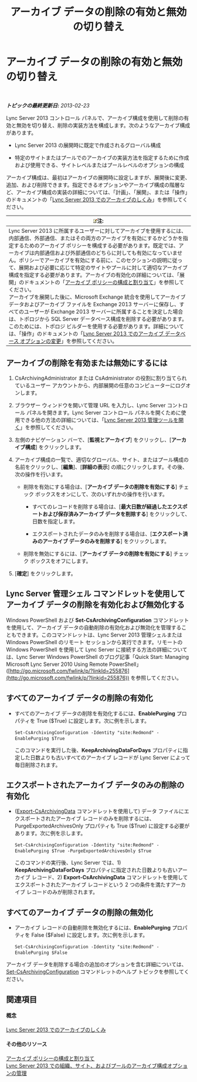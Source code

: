 ﻿---
title: アーカイブ データの削除の有効と無効の切り替え
TOCTitle: アーカイブ データの削除の有効と無効の切り替え
ms:assetid: 28cef09f-0970-4fc3-8315-f26689e3e187
ms:mtpsurl: https://technet.microsoft.com/ja-jp/library/Gg520968(v=OCS.15)
ms:contentKeyID: 48271524
ms.date: 05/19/2016
mtps_version: v=OCS.15
ms.translationtype: HT
---

# アーカイブ データの削除の有効と無効の切り替え

 

_**トピックの最終更新日:** 2013-02-23_

Lync Server 2013 コントロール パネルで、アーカイブ構成を使用して削除の有効と無効を切り替え、削除の実装方法を構成します。次のようなアーカイブ構成があります。

  - Lync Server 2013 の展開時に既定で作成されるグローバル構成

  - 特定のサイトまたはプールでのアーカイブの実装方法を指定するために作成および使用できる、サイトレベルまたはプールレベルのオプションの構成

アーカイブ構成は、最初はアーカイブの展開時に設定しますが、展開後に変更、追加、および削除できます。指定できるオプションやアーカイブ構成の階層など、アーカイブ構成の実装の詳細については、「計画」、「展開」、または「操作」のドキュメントの「[Lync Server 2013 でのアーカイブのしくみ](lync-server-2013-how-archiving-works.md)」を参照してください。

<table>
<thead>
<tr class="header">
<th><img src="images/Gg412781.note(OCS.15).gif" title="note" alt="note" />注:</th>
</tr>
</thead>
<tbody>
<tr class="odd">
<td>Lync Server 2013 に所属するユーザーに対してアーカイブを使用するには、内部通信、外部通信、またはその両方のアーカイブを有効にするかどうかを指定するためのアーカイブ ポリシーを構成する必要があります。既定では、アーカイブは内部通信および外部通信のどちらに対しても有効になっていません。ポリシーでアーカイブを有効にする前に、このセクションの説明に従って、展開および必要に応じて特定のサイトやプールに対して適切なアーカイブ構成を指定する必要があります。アーカイブの有効化の詳細については、「展開」のドキュメントの「<a href="lync-server-2013-configuring-and-assigning-archiving-policies.md">アーカイブ ポリシーの構成と割り当て</a>」を参照してください。<br />
アーカイブを展開した後に、Microsoft Exchange 統合を使用してアーカイブ データおよびアーカイブ ファイルを Exchange 2013 サーバーに保存し、すべてのユーザーが Exchange 2013 サーバーに所属することを決定した場合は、トポロジから SQL Server データベース構成を削除する必要があります。このためには、トポロジ ビルダーを使用する必要があります。詳細については、「操作」のドキュメントの「<a href="lync-server-2013-changing-archiving-database-options.md">Lync Server 2013 でのアーカイブ データベース オプションの変更</a>」を参照してください。</td>
</tr>
</tbody>
</table>


## アーカイブの削除を有効または無効にするには

1.  CsArchivingAdministrator または CsAdministrator の役割に割り当てられているユーザー アカウントから、内部展開の任意のコンピューターにログオンします。

2.  ブラウザー ウィンドウを開いて管理 URL を入力し、Lync Server コントロール パネルを開きます。Lync Server コントロール パネルを開くために使用できる他の方法の詳細については、「[Lync Server 2013 管理ツールを開く](lync-server-2013-open-lync-server-administrative-tools.md)」を参照してください。

3.  左側のナビゲーション バーで、\[**監視とアーカイブ**\] をクリックし、\[**アーカイブ構成**\] をクリックします。

4.  アーカイブ構成の一覧で、適切なグローバル、サイト、またはプール構成の名前をクリックし、\[**編集**\]、\[**詳細の表示**\] の順にクリックします。その後、次の操作を行います。
    
      - 削除を有効にする場合は、\[**アーカイブ データの削除を有効にする**\] チェック ボックスをオンにして、次のいずれかの操作を行います。
        
          - すべてのレコードを削除する場合は、\[**最大日数が経過したエクスポートおよび保存済みアーカイブ データを削除する**\] をクリックして、日数を指定します。
        
          - エクスポートされたデータのみを削除する場合は、\[**エクスポート済みのアーカイブ データのみを削除する**\] をクリックします。
    
      - 削除を無効にするには、\[**アーカイブ データの削除を有効にする**\] チェック ボックスをオフにします。

5.  \[**確定**\] をクリックします。

## Lync Server 管理シェル コマンドレットを使用してアーカイブ データの削除を有効化および無効化する

Windows PowerShell および **Set-CsArchivingConfiguration** コマンドレットを使用して、アーカイブ データの自動削除の有効化および無効化を管理することもできます。このコマンドレットは、Lync Server 2013 管理シェルまたは Windows PowerShell のリモート セッションから実行できます。リモートの Windows PowerShell を使用して Lync Server に接続する方法の詳細については、Lync Server Windows PowerShell のブログ記事「Quick Start: Managing Microsoft Lync Server 2010 Using Remote PowerShell」 ([http://go.microsoft.com/fwlink/p/?linkId=255876](http://go.microsoft.com/fwlink/p/?linkid=255876)) を参照してください。

## すべてのアーカイブ データの削除の有効化

  - すべてのアーカイブ データの削除を有効化するには、**EnablePurging** プロパティを True ($True) に設定します。次に例を示します。
    
        Set-CsArchivingConfiguration -Identity "site:Redmond" -EnablePurging $True
    
    このコマンドを実行した後、**KeepArchivingDataForDays** プロパティに指定した日数よりも古いすべてのアーカイブ レコードが Lync Server によって毎日削除されます。

## エクスポートされたアーカイブ データのみの削除の有効化

  - ([Export-CsArchivingData](https://docs.microsoft.com/en-us/powershell/module/skype/Export-CsArchivingData) コマンドレットを使用して) データ ファイルにエクスポートされたアーカイブ レコードのみを削除するには、PurgeExportedArchivesOnly プロパティも True ($True) に設定する必要があります。次に例を示します。
    
        Set-CsArchivingConfiguration -Identity "site:Redmond" -EnablePurging $True -PurgeExportedArchivesOnly $True
    
    このコマンドの実行後、Lync Server では、1) **KeepArchivingDataForDays** プロパティに指定された日数よりも古いアーカイブ レコード、2) **Export-CsArchivingData** コマンドレットを使用してエクスポートされたアーカイブ レコードという 2 つの条件を満たすアーカイブ レコードのみが削除されます。

## すべてのアーカイブ データの削除の無効化

  - アーカイブ レコードの自動削除を無効化するには、**EnablePurging** プロパティを False ($False) に設定します。次に例を示します。
    
        Set-CsArchivingConfiguration -Identity "site:Redmond" -EnablePurging $False

アーカイブ データを削除する場合の追加のオプションを含む詳細については、[Set-CsArchivingConfiguration](https://docs.microsoft.com/en-us/powershell/module/skype/Set-CsArchivingConfiguration) コマンドレットのヘルプ トピックを参照してください。

## 関連項目

#### 概念

[Lync Server 2013 でのアーカイブのしくみ](lync-server-2013-how-archiving-works.md)  

#### その他のリソース

[アーカイブ ポリシーの構成と割り当て](lync-server-2013-configuring-and-assigning-archiving-policies.md)  
[Lync Server 2013 での組織、サイト、およびプールのアーカイブ構成オプションの管理](lync-server-2013-managing-archiving-configuration-options-for-your-organization-sites-and-pools.md)

